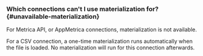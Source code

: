 ### Which connections can't I use materialization for? {#unavailable-materialization}

For Metrica API, or AppMetrica connections, materialization is not available.

For a CSV connection, a one-time materialization runs automatically when the file is loaded. No materialization will run for this connection afterwards.

